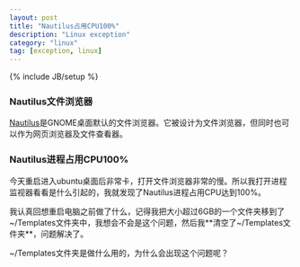 ```yaml
---
layout: post
title: "Nautilus占用CPU100%"
description: "Linux exception"
category: "linux"
tag: [exception, linux]
---
```

{% include JB/setup %}

### Nautilus文件浏览器

[Nautilus](http://zh.wikipedia.org/wiki/Nautilus%E6%AA%94%E6%A1%88%E7%80%8F%E8%A6%BD%E5%99%A8)是GNOME桌面默认的文件浏览器。它被设计为文件浏览器，但同时也可以作为网页浏览器及文件查看器。

### Nautilus进程占用CPU100%

今天重启进入ubuntu桌面后非常卡，打开文件浏览器非常的慢。所以我打开进程监视器看看是什么引起的，我就发现了Nautilus进程占用CPU达到100%。

我认真回想重启电脑之前做了什么，记得我把大小超过6GB的一个文件夹移到了~/Templates文件夹中，我想会不会是这个问题，然后我**清空了~/Templates文件夹**，问题解决了。

~/Templates文件夹是做什么用的，为什么会出现这个问题呢？

<!--more-->